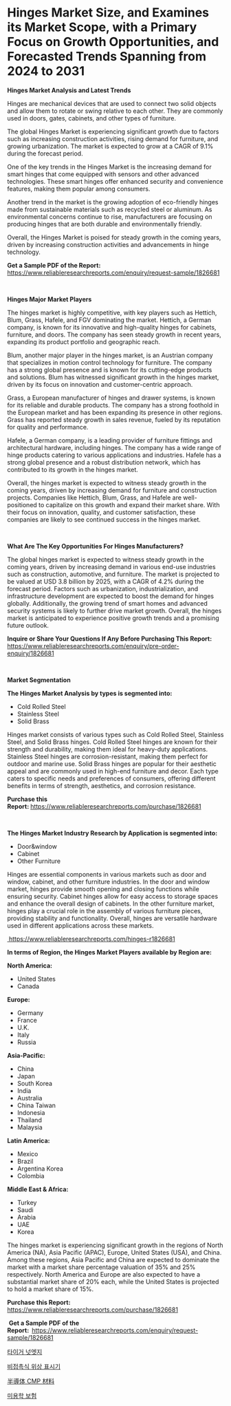 <p><h1>Hinges Market Size, and Examines its Market Scope, with a Primary Focus on Growth Opportunities, and Forecasted Trends Spanning from 2024 to 2031</h1></p><p><strong>Hinges Market Analysis and Latest Trends</strong></p>
<p><p>Hinges are mechanical devices that are used to connect two solid objects and allow them to rotate or swing relative to each other. They are commonly used in doors, gates, cabinets, and other types of furniture.</p><p>The global Hinges Market is experiencing significant growth due to factors such as increasing construction activities, rising demand for furniture, and growing urbanization. The market is expected to grow at a CAGR of 9.1% during the forecast period.</p><p>One of the key trends in the Hinges Market is the increasing demand for smart hinges that come equipped with sensors and other advanced technologies. These smart hinges offer enhanced security and convenience features, making them popular among consumers.</p><p>Another trend in the market is the growing adoption of eco-friendly hinges made from sustainable materials such as recycled steel or aluminum. As environmental concerns continue to rise, manufacturers are focusing on producing hinges that are both durable and environmentally friendly.</p><p>Overall, the Hinges Market is poised for steady growth in the coming years, driven by increasing construction activities and advancements in hinge technology.</p></p>
<p><strong>Get a Sample PDF of the Report:&nbsp;</strong> <a href="https://www.reliableresearchreports.com/enquiry/request-sample/1826681">https://www.reliableresearchreports.com/enquiry/request-sample/1826681</a></p>
<p>&nbsp;</p>
<p><strong>Hinges Major Market Players</strong></p>
<p><p>The hinges market is highly competitive, with key players such as Hettich, Blum, Grass, Hafele, and FGV dominating the market. Hettich, a German company, is known for its innovative and high-quality hinges for cabinets, furniture, and doors. The company has seen steady growth in recent years, expanding its product portfolio and geographic reach.</p><p>Blum, another major player in the hinges market, is an Austrian company that specializes in motion control technology for furniture. The company has a strong global presence and is known for its cutting-edge products and solutions. Blum has witnessed significant growth in the hinges market, driven by its focus on innovation and customer-centric approach.</p><p>Grass, a European manufacturer of hinges and drawer systems, is known for its reliable and durable products. The company has a strong foothold in the European market and has been expanding its presence in other regions. Grass has reported steady growth in sales revenue, fueled by its reputation for quality and performance.</p><p>Hafele, a German company, is a leading provider of furniture fittings and architectural hardware, including hinges. The company has a wide range of hinge products catering to various applications and industries. Hafele has a strong global presence and a robust distribution network, which has contributed to its growth in the hinges market.</p><p>Overall, the hinges market is expected to witness steady growth in the coming years, driven by increasing demand for furniture and construction projects. Companies like Hettich, Blum, Grass, and Hafele are well-positioned to capitalize on this growth and expand their market share. With their focus on innovation, quality, and customer satisfaction, these companies are likely to see continued success in the hinges market.</p></p>
<p>&nbsp;</p>
<p><strong>What Are The Key Opportunities For Hinges Manufacturers?</strong></p>
<p><p>The global hinges market is expected to witness steady growth in the coming years, driven by increasing demand in various end-use industries such as construction, automotive, and furniture. The market is projected to be valued at USD 3.8 billion by 2025, with a CAGR of 4.2% during the forecast period. Factors such as urbanization, industrialization, and infrastructure development are expected to boost the demand for hinges globally. Additionally, the growing trend of smart homes and advanced security systems is likely to further drive market growth. Overall, the hinges market is anticipated to experience positive growth trends and a promising future outlook.</p></p>
<p><strong>Inquire or Share Your Questions If Any Before Purchasing This Report:</strong> <a href="https://www.reliableresearchreports.com/enquiry/pre-order-enquiry/1826681">https://www.reliableresearchreports.com/enquiry/pre-order-enquiry/1826681</a></p>
<p>&nbsp;</p>
<p><strong>Market Segmentation</strong></p>
<p><strong>The Hinges Market Analysis by types is segmented into:</strong></p>
<p><ul><li>Cold Rolled Steel</li><li>Stainless Steel</li><li>Solid Brass</li></ul></p>
<p><p>Hinges market consists of various types such as Cold Rolled Steel, Stainless Steel, and Solid Brass hinges. Cold Rolled Steel hinges are known for their strength and durability, making them ideal for heavy-duty applications. Stainless Steel hinges are corrosion-resistant, making them perfect for outdoor and marine use. Solid Brass hinges are popular for their aesthetic appeal and are commonly used in high-end furniture and decor. Each type caters to specific needs and preferences of consumers, offering different benefits in terms of strength, aesthetics, and corrosion resistance.</p></p>
<p><strong>Purchase this Report:&nbsp;</strong><a href="https://www.reliableresearchreports.com/purchase/1826681">https://www.reliableresearchreports.com/purchase/1826681</a></p>
<p>&nbsp;</p>
<p><strong>The Hinges Market Industry Research by Application is segmented into:</strong></p>
<p><ul><li>Door&window</li><li>Cabinet</li><li>Other Furniture</li></ul></p>
<p><p>Hinges are essential components in various markets such as door and window, cabinet, and other furniture industries. In the door and window market, hinges provide smooth opening and closing functions while ensuring security. Cabinet hinges allow for easy access to storage spaces and enhance the overall design of cabinets. In the other furniture market, hinges play a crucial role in the assembly of various furniture pieces, providing stability and functionality. Overall, hinges are versatile hardware used in different applications across these markets.</p></p>
<p><a href="https://www.reliableresearchreports.com/hinges-r1826681">&nbsp;https://www.reliableresearchreports.com/hinges-r1826681</a></p>
<p><strong>In terms of Region, the Hinges Market Players available by Region are:</strong></p>
<p>
    <p> <strong> North America: </strong>
        <ul>
            <li>United States</li>
            <li>Canada</li>
        </ul>
        </p> 
    <p> <strong> Europe: </strong>
        <ul>
            <li>Germany</li>
            <li>France</li>
            <li>U.K.</li>
            <li>Italy</li>
            <li>Russia</li>
        </ul>
        </p> 
    <p> <strong> Asia-Pacific: </strong>
        <ul>
            <li>China</li>
            <li>Japan</li>
            <li>South Korea</li>
            <li>India</li>
            <li>Australia</li>
            <li>China Taiwan</li>
            <li>Indonesia</li>
            <li>Thailand</li>
            <li>Malaysia</li>
        </ul>
        </p> 
    <p> <strong> Latin America: </strong>
        <ul>
            <li>Mexico</li>
            <li>Brazil</li>
            <li>Argentina Korea</li>
            <li>Colombia</li>
        </ul>
        </p> 
    <p> <strong> Middle East & Africa: </strong>
        <ul>
            <li>Turkey</li>
            <li>Saudi</li>
            <li>Arabia</li>
            <li>UAE</li>
            <li>Korea</li>
        </ul>
    </p>
    </p>
<p><p>The hinges market is experiencing significant growth in the regions of North America (NA), Asia Pacific (APAC), Europe, United States (USA), and China. Among these regions, Asia Pacific and China are expected to dominate the market with a market share percentage valuation of 35% and 25% respectively. North America and Europe are also expected to have a substantial market share of 20% each, while the United States is projected to hold a market share of 15%.</p></p>
<p><strong>Purchase this Report: </strong><a href="https://www.reliableresearchreports.com/purchase/1826681">https://www.reliableresearchreports.com/purchase/1826681</a></p>
<p>&nbsp;<strong>Get a Sample PDF of the Report:&nbsp;&nbsp;</strong><a href="https://www.reliableresearchreports.com/enquiry/request-sample/1826681">https://www.reliableresearchreports.com/enquiry/request-sample/1826681</a></p>
<p><strong></strong></p>
<p><p><a href="https://medium.com/@kalimetz2023/%EA%B8%80%EB%A1%9C%EB%B2%8C-%ED%83%80%EC%9D%B4%EA%B1%B0%EB%84%9B-%EC%82%B0%EC%97%85%EC%9D%98-%EB%AF%B8%EB%9E%98-%EB%8F%99%ED%96%A5-177%ED%8E%98%EC%9D%B4%EC%A7%80%EC%97%90%EC%84%9C-2024%EB%85%84%EB%B6%80%ED%84%B0-2031%EB%85%84%EA%B9%8C%EC%A7%80%EC%9D%98-%EC%8B%9C%EC%9E%A5-%EC%9D%B8%EC%82%AC%EC%9D%B4%ED%8A%B8-%EB%B0%8F-%EB%B6%84%EC%84%9D-0b1d7e4a869a">타이거 넛엣지</a></p><p><a href="https://github.com/lzuwsfreyoq70/Market-Research-Report-List-2/blob/main/1915297167133.md">비접촉식 위상 표시기</a></p><p><a href="https://medium.com/@izaiahbartell/%E3%82%B0%E3%83%AD%E3%83%BC%E3%83%90%E3%83%AB%E5%8D%8A%E5%B0%8E%E4%BD%93cmp%E6%9D%90%E6%96%99%E5%B8%82%E5%A0%B4%E3%81%AE%E5%8C%85%E6%8B%AC%E7%9A%84%E5%88%86%E6%9E%90-%E6%88%90%E9%95%B7%E3%83%88%E3%83%AC%E3%83%B3%E3%83%89%E3%81%A8%E5%B8%82%E5%A0%B4%E4%BA%88%E6%B8%AC-2024%E5%B9%B4-2031%E5%B9%B4-81042e3e9bdb">半導体 CMP 材料</a></p><p><a href="https://medium.com/@ethanmorar2011/%ED%99%94%EC%9E%A5%ED%92%88-%EB%B3%B4%ED%97%98-%EC%8B%9C%EC%9E%A5-%EC%82%B0%EC%97%85-%ED%8A%B8%EB%A0%8C%EB%93%9C-%EB%B0%8F-2024%EB%85%84%EB%B6%80%ED%84%B0-2031%EB%85%84%EA%B9%8C%EC%A7%80%EC%9D%98-%EC%98%88%EC%B8%A1-c2b51a58e4c3">미용학 보험</a></p></p>